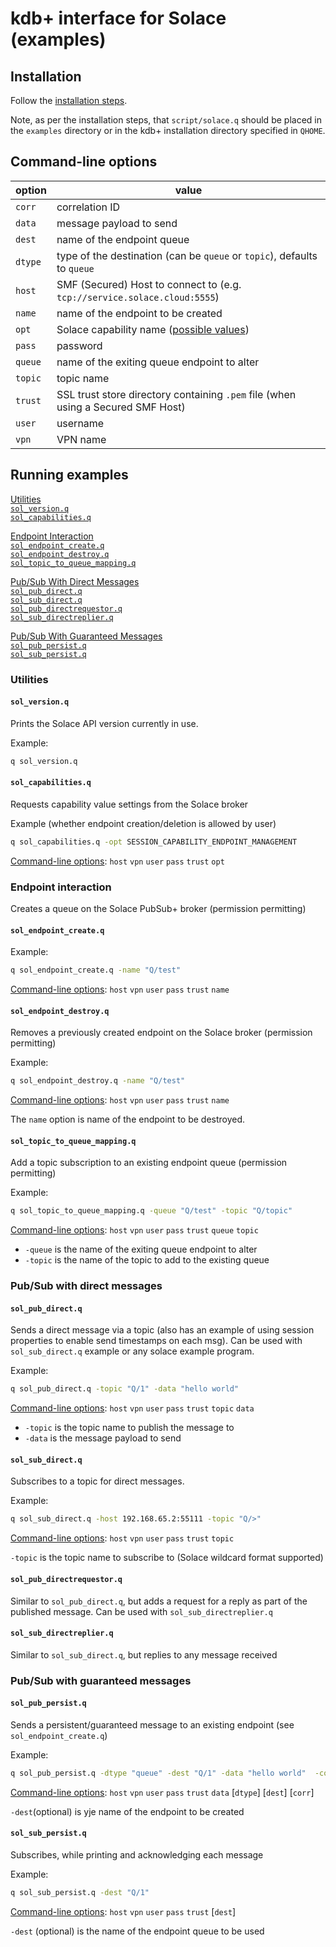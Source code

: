 # kdb+ interface for Solace (examples)

## Installation

Follow the [installation steps](../README.md).

Note, as per the installation steps, that `script/solace.q` should be placed in the `examples` directory or in the kdb+ installation directory specified in `QHOME`.

## Command-line options

option  | value
--------|------
`corr`  | correlation ID
`data`  | message payload to send
`dest`  | name of the endpoint queue
`dtype` | type of the destination (can be `queue` or `topic`), defaults to `queue`
`host`  | SMF (Secured) Host to connect to (e.g. `tcp://service.solace.cloud:5555`)
`name`  | name of the endpoint to be created
`opt`   | Solace capability name ([possible values](https://docs.solace.com/API-Developer-Online-Ref-Documentation/c/sol_client_8h.html#sessioncapabilities))
`pass`  | password
`queue` | name of the exiting queue endpoint to alter
`topic` | topic name
`trust` | SSL trust store directory containing `.pem` file (when using a Secured SMF Host)
`user`  | username
`vpn`   | VPN name

## Running examples

[Utilities](#utilities)<br>
[`sol_version.q`](#sol_versionq)<br>
[`sol_capabilities.q`](#sol_capabilitiesq)

[Endpoint Interaction](#endpoint_interaction)<br>
[`sol_endpoint_create.q`](#sol_endpoint_createq)<br>
[`sol_endpoint_destroy.q`](#sol_endpoint_destroyq)<br>
[`sol_topic_to_queue_mapping.q`](#sol_topic_to_queue_mappingq)

[Pub/Sub With Direct Messages](#pub_sub_with_direct_messages)<br>
[`sol_pub_direct.q`](#sol_pub_directq)<br>
[`sol_sub_direct.q`](#sol_sub_directq)<br>
[`sol_pub_directrequestor.q`](#sol_pub_directrequestorq)<br>
[`sol_sub_directreplier.q`](#sol_sub_directreplierq)

[Pub/Sub With Guaranteed Messages](#pub_sub_with_guaranteed_messages)<br>
[`sol_pub_persist.q`](#sol_pub_persistq)<br>
[`sol_sub_persist.q`](#sol_sub_persistq)

### Utilities

#### `sol_version.q`

Prints the Solace API version currently in use.

Example:

```bash
q sol_version.q
```

#### `sol_capabilities.q`

Requests capability value settings from the Solace broker

Example (whether endpoint creation/deletion is allowed by user)

```bash
q sol_capabilities.q -opt SESSION_CAPABILITY_ENDPOINT_MANAGEMENT
```

[Command-line options](#command-line-options): `host` `vpn` `user` `pass` `trust` `opt`


### Endpoint interaction

Creates a queue on the Solace PubSub+ broker (permission permitting)

#### `sol_endpoint_create.q`

Example:

```bash
q sol_endpoint_create.q -name "Q/test"
```

[Command-line options](#command-line-options): `host` `vpn` `user` `pass` `trust` `name`


#### `sol_endpoint_destroy.q`

Removes a previously created endpoint on the Solace broker (permission permitting)

Example:

```bash
q sol_endpoint_destroy.q -name "Q/test"
```

[Command-line options](#command-line-options): `host` `vpn` `user` `pass` `trust` `name`

The `name` option is name of the endpoint to be destroyed.


#### `sol_topic_to_queue_mapping.q`

Add a topic subscription to an existing endpoint queue (permission permitting)

Example:

```bash
q sol_topic_to_queue_mapping.q -queue "Q/test" -topic "Q/topic"
```

[Command-line options](#command-line-options): `host` `vpn` `user` `pass` `trust` `queue` `topic`

- `-queue` is the name of the exiting queue endpoint to alter
- `-topic` is the name of the topic to add to the existing queue

### Pub/Sub with direct messages

#### `sol_pub_direct.q`

Sends a direct message via a topic (also has an example of using session properties to enable send timestamps on each msg). Can be used with `sol_sub_direct.q` example or any solace example program.

Example:

```bash
q sol_pub_direct.q -topic "Q/1" -data "hello world"
```

[Command-line options](#command-line-options): `host` `vpn` `user` `pass` `trust` `topic` `data`

- `-topic` is the topic name to publish the message to
- `-data` is the message payload to send


#### `sol_sub_direct.q`

Subscribes to a topic for direct messages.

Example:

```bash
q sol_sub_direct.q -host 192.168.65.2:55111 -topic "Q/>"
```

[Command-line options](#command-line-options): `host` `vpn` `user` `pass` `trust` `topic`

`-topic` is the topic name to subscribe to (Solace wildcard format supported)


#### `sol_pub_directrequestor.q`

Similar to `sol_pub_direct.q`, but adds a request for a reply as part of the published message. Can be used with `sol_sub_directreplier.q`


#### `sol_sub_directreplier.q`

Similar to `sol_sub_direct.q`, but replies to any message received


### Pub/Sub with guaranteed messages

#### `sol_pub_persist.q`

Sends a persistent/guaranteed message to an existing endpoint (see `sol_endpoint_create.q`)

Example:

```bash
q sol_pub_persist.q -dtype "queue" -dest "Q/1" -data "hello world"  -correlationid 555
```

[Command-line options](#command-line-options): `host` `vpn` `user` `pass` `trust` `data` [`dtype`] [`dest`] [`corr`]

`-dest`(optional) is yje name of the endpoint to be created


#### `sol_sub_persist.q`

Subscribes, while printing and acknowledging each message

Example:

```bash
q sol_sub_persist.q -dest "Q/1"
```

[Command-line options](#command-line-options): `host` `vpn` `user` `pass` `trust` [`dest`]

`-dest` (optional) is the name of the endpoint queue to be used
